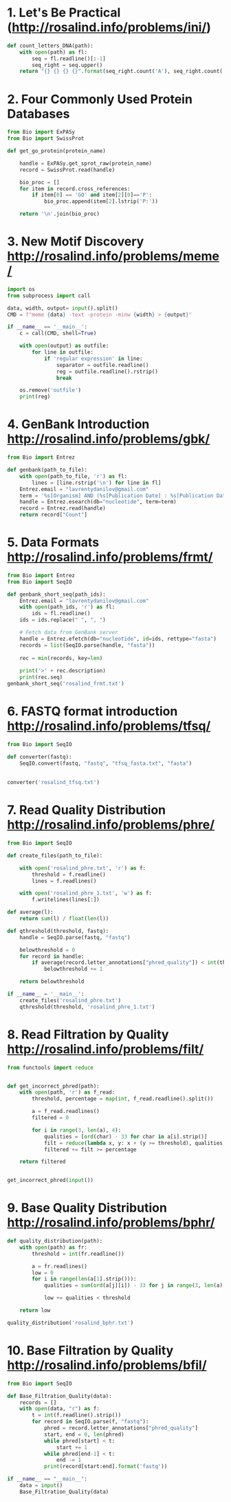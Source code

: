 # 1. Let's Be Practical (http://rosalind.info/problems/ini/)

```python
def count_letters_DNA(path):
    with open(path) as fl:
        seq = fl.readline()[:-1]
        seq_right = seq.upper()
    return "{} {} {} {}".format(seq_right.count('A'), seq_right.count('C'), seq_right.count('G'), seq_right.count('T'))
```

# 2. Four Commonly Used Protein Databases


```python
from Bio import ExPASy
from Bio import SwissProt

def get_go_protein(protein_name)

    handle = ExPASy.get_sprot_raw(protein_name)
    record = SwissProt.read(handle)

    bio_proc = []
    for item in record.cross_references:
        if item[0] == 'GO' and item[2][0]=='P':
            bio_proc.append(item[2].lstrip('P:'))

    return '\n'.join(bio_proc)
```


# 3. New Motif Discovery http://rosalind.info/problems/meme/

```python
import os
from subprocess import call

data, width, output= input().split()
CMD = f"meme {data} -text -protein -minw {width} > {output}"

if __name__ == '__main__':
    c = call(CMD, shell=True)

    with open(output) as outfile:
        for line in outfile:
            if 'regular expression' in line:
                separator = outfile.readline()
                reg = outfile.readline().rstrip()
                break

    os.remove('outfile')
    print(reg)
```

# 4. GenBank Introduction http://rosalind.info/problems/gbk/

```python
from Bio import Entrez

def genbank(path_to_file):
    with open(path_to_file, 'r') as fl:
        lines = [line.rstrip('\n') for line in fl]
    Entrez.email = "lavrentydanilov@gmail.com"
    term = '%s[Organism] AND (%s[Publication Date] : %s[Publication Date])' % (lines[0], lines[1], lines[2])
    handle = Entrez.esearch(db="nucleotide", term=term)
    record = Entrez.read(handle)
    return record["Count"]
```

# 5. Data Formats http://rosalind.info/problems/frmt/

```python
from Bio import Entrez
from Bio import SeqIO

def genbank_short_seq(path_ids):
    Entrez.email = "lavrentydanilov@gmail.com"
    with open(path_ids, 'r') as fl:
        ids = fl.readline()
    ids = ids.replace(" ", ", ")

    # Fetch data from GenBank server
    handle = Entrez.efetch(db="nucleotide", id=ids, rettype="fasta")
    records = list(SeqIO.parse(handle, "fasta"))
    
    rec = min(records, key=len)
    
    print('>' + rec.description)
    print(rec.seq)
genbank_short_seq('rosalind_frmt.txt')
```

# 6. FASTQ format introduction http://rosalind.info/problems/tfsq/

```python
from Bio import SeqIO

def converter(fastq):
    SeqIO.convert(fastq, "fastq", "tfsq_fasta.txt", "fasta")
    
    
converter('rosalind_tfsq.txt')
```


# 7. Read Quality Distribution http://rosalind.info/problems/phre/

```python
from Bio import SeqIO

def create_files(path_to_file):

    with open('rosalind_phre.txt', 'r') as f:
        threshold = f.readline()
        lines = f.readlines()

    with open('rosalind_phre_1.txt', 'w') as f:
        f.writelines(lines[:])

def average(l):
    return sum(l) / float(len(l))

def qthreshold(threshold, fastq):
    handle = SeqIO.parse(fastq, "fastq")

    belowthreshold = 0
    for record in handle:
        if average(record.letter_annotations["phred_quality"]) < int(threshold):
            belowthreshold += 1

    return belowthreshold

if __name__ = '__main__':
    create_files('rosalind_phre.txt')
    qthreshold(threshold, 'rosalind_phre_1.txt')
```

# 8. Read Filtration by Quality http://rosalind.info/problems/filt/

```python
from functools import reduce


def get_incorrect_phred(path):
    with open(path, 'r') as f_read:
        threshold, percentage = map(int, f_read.readline().split())

        a = f_read.readlines()
        filtered = 0

        for i in range(3, len(a), 4):
            qualities = [ord(char) - 33 for char in a[i].strip()]
            filt = reduce(lambda x, y: x + (y >= threshold), qualities, 0) / len(qualities) * 100
            filtered += filt >= percentage

    return filtered


get_incorrect_phred(input())
```

# 9. Base Quality Distribution http://rosalind.info/problems/bphr/

```python
def quality_distribution(path):
    with open(path) as fr:
        threshold = int(fr.readline())

        a = fr.readlines()
        low = 0
        for i in range(len(a[1].strip())):
            qualities = sum(ord(a[j][i]) - 33 for j in range(3, len(a), 4)) / (len(a) // 4)

            low += qualities < threshold

    return low

quality_distribution('rosalind_bphr.txt')
```

# 10. Base Filtration by Quality http://rosalind.info/problems/bfil/
```python
from Bio import SeqIO

def Base_Filtration_Quality(data):
    records = []
    with open(data, "r") as f:
        t = int(f.readline().strip())
        for record in SeqIO.parse(f, "fastq"):
            phred = record.letter_annotations["phred_quality"]
            start, end = 0, len(phred)
            while phred[start] < t:
                start += 1
            while phred[end-1] < t:
                end -= 1
            print(record[start:end].format('fastq'))

if __name__ == "__main__":
    data = input()
    Base_Filtration_Quality(data)
```
